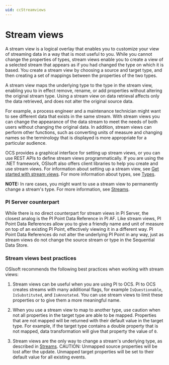 ```yaml
---
uid: ccStreamviews
---
```


# Stream views

A stream view is a logical overlay that enables you to customize your view of streaming data in a way that is most useful to you. While you cannot change the properties of types, stream views enable you to create a view of a selected stream that appears as if you had changed the type on which it is based. You create a stream view by choosing a source and target type, and then creating a set of mappings between the properties of the two types.

A stream view maps the underlying type to the type in the stream view, enabling you to in effect remove, rename, or add properties without altering the original stream type. 
Using a stream view on data retrieval affects only the data retrieved, and does not alter the original source data. 

For example, a process engineer and a maintenance technician might want to see different data that exists in the same stream. With stream views you can change the appearance of the data stream to meet the needs of both users without changing the original data. In addition, stream views can perform other functions, such as converting units of measure and changing names so the terminology that is displayed is more appropriate for a particular audience.

OCS provides a graphical interface for setting up stream views, or you can use REST APIs to define stream views programmatically. If you are using the .NET framework, OSIsoft also offers client libraries to help you create and use stream views.
For information about setting up a stream view, see [Get started with stream views](xref:gsStreamviews).
For more information about types, see [Types](xref:sdsTypes).

**NOTE:** In rare cases, you might want to use a stream view to permanently change a stream's type. For more information, see [Streams](https://ocs-docs.osisoft.com/Content_Portal/Documentation/SequentialDataStore/SDS_Streams.html#update-stream-type).

### <a name="streamviews-pi-server"></a>PI Server counterpart

While there is no direct counterpart for stream views in PI Server, the closest analog is the PI Point Data Reference in PI AF. Like stream views, PI Point Data References allow you to give a friendly name and unit of measure on top of an existing PI Point, effectively viewing it in a different way. PI Point Data References do not alter the underlying PI Point in any way, just as stream views do not change the source stream or type in the Sequential Data Store.

### <a name="streamviews-bestpractices"></a>Stream views best practices

OSIsoft recommends the following best practices when working with stream views:

1. Stream views can be useful when you are using PI to OCS. PI to OCS creates streams with many additional flags, for example `IsQuestionable`, `IsSubstituted`, and `IsAnnotated`. 
You can use stream views to limit these properties or to give them a more meaningful name.

1. When you use a stream view to map to another type, use caution when not all properties in the target type are able to be mapped. Properties that are not mapped will be returned with their default value in the target type. For example, if the target type contains a double property that is not mapped, data transformation will give that property the value of `0`.

1. Stream views are the only way to change a stream's underlying type, as described in [Streams](https://ocs-docs.osisoft.com/Content_Portal/Documentation/SequentialDataStore/SDS_Streams.html#update-stream-type). CAUTION: Unmapped source properties will be lost after the update. Unmapped target properties will be set to their default value for all existing events.
